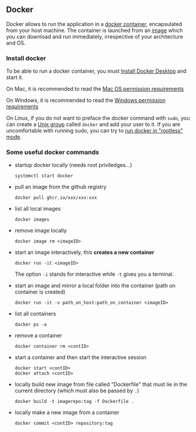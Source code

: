 ## Docker
Docker allows to run the application in a [docker container](https://www.docker.com/resources/what-container/), encapsulated from your host machine.
The container is launched from an [image](https://docs.docker.com/get-started/overview/#docker-objects) which you can download and run immediately, irrespective of your architecture and OS.


### Install docker
To be able to run a docker container, you must  [Install Docker Desktop](https://docs.docker.com/desktop/) and start it.

On Mac, it is recommended to read the [Mac OS permission requirements](https://docs.docker.com/desktop/mac/permission-requirements/)

On Windows, it is recommended to read the [Windows permission requirements](https://docs.docker.com/desktop/windows/permission-requirements/>)

On Linux, if you do not want to preface the docker command with `sudo`, you can create a [Unix group](https://docs.docker.com/engine/install/linux-postinstall/) called `docker` and add your user to it. If you are uncomfortable with running sudo, you can try to [run docker in "rootless" mode](https://docs.docker.com/engine/security/rootless/>).

### Some useful docker commands
- startup docker locally (needs root priviledges...)
    ```
    systemctl start docker
    ```
- pull an image from the github registry
    ```
    docker pull ghcr.io/xxx/xxx:xxx
    ```
- list all local images
    ```
    docker images
    ```
- remove image locally
    ```
    docker image rm <imageID>
    ```
- start an image interactively, this **creates a new container**
    ```
    docker run -it <imageID>
    ```
  The option ``-i`` stands for interactive while ``-t`` gives you a terminal.

- start an image and mirror a local folder into the container (path on container is created)
    ```
    docker run -it -v path_on_host:path_on_container <imageID>
    ```
- list all containers
    ```
    docker ps -a
    ```
- remove a container
    ```
    docker container rm <contID>
    ```
- start a container and then start the interactive session
    ```
    docker start <contID>
    docker attach <contID>
    ```
- locally build new image from file called "Dockerfile" that must lie in the current directory (which must also be passed by `.`)
    ```
    docker build -t imagerepo:tag -f Dockerfile .
    ```
- locally make a new image from a container
    ```
    docker commit <contID> repository:tag
    ```
